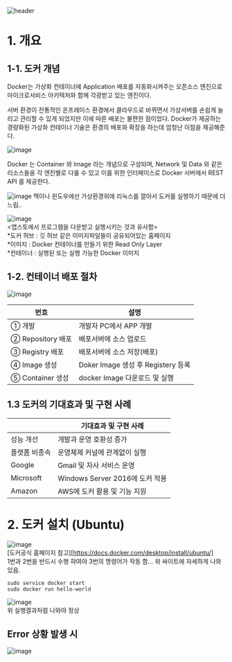 ![header](https://capsule-render.vercel.app/api?text=Docker%20Summary%20Note&fontSize=50&animation=fadeIn&fontColor=eeeeee)

# 1. 개요
## 1-1. 도커 개념
Docker는 가상화 컨테이너에 Application 배포를 자동화시켜주는 오픈소스 엔진으로 마이크로서비스 아키텍처와 함께 각광받고 있는 엔진이다. 

서버 환경이 전통적인 온프레미스 환경에서 클라우드로 바뀌면서 가상서버를 손쉽게 늘리고 관리할 수 있게 되었지만 이에 따른 배포는 불편한 점이었다. 
Docker가 제공하는 경량화된 가상화 컨테이너 기술은 환경의 배포와 확장을 하는데 엄청난 이점을 제공해준다.

![image](https://user-images.githubusercontent.com/87262811/210510036-0ab2f630-edef-42b6-9949-56b08e97d72e.png)

Docker 는 Container 와 Image 라는 개념으로 구성되며, Network 및 Data 와 같은 리소스들을 각 엔진별로 다룰 수 있고 이를 위한 인터페이스로 Docker 서버에서 REST API 를 제공한다.

![image](https://user-images.githubusercontent.com/87262811/210501063-a34bf59a-b250-42fb-a8aa-5dd9dc71577a.png)
맥이나 윈도우에선 가상환경위에 리눅스를 깔아서 도커를 실행하기 때문에 더 느림..

![image](https://user-images.githubusercontent.com/87262811/210514053-1c42909e-78b1-4575-97bf-426bfc9324fc.png)
<br> <앱스토에서 프로그램을 다운받고 실행시키는 것과 유사함> <br>
*도커 허브 : 깃 허브 같은 이미지파일들이 공유되어있는 홈페이지  <br>
*이미지 : Docker 컨테이너를 만들기 위한 Read Only Layer  <br>
*컨테이너 : 실행된 또는 실행 가능한 Docker 이미지  <br>


## 1-2. 컨테이너 배포 절차

![image](https://user-images.githubusercontent.com/87262811/210515604-5345bc17-7811-4ea1-927d-be2cee71b9dd.png)

| 번호 | 설명 |
| ------ | ------ |
| ① 개발 | 개발자 PC에서 APP 개발 |
| ② Repository 배포 | 배포서버에 소스 업로드 |
| ③ Registry 배포 | 배포서버에 소스 저장(배포) |
| ④ Image 생성 | Doker Image 생성 후 Registery 등록 |
| ⑤ Container 생성 | docker Image 다운로드 및 실행 |

## 1.3 도커의 기대효과 및 구현 사례

|  | 기대효과 및 구현 사례 |
| ------ | ------ |
| 성능 개선 | 개발과 운영 호환성 증가 |
| 플랫폼 비종속 | 운영체제 커널에 관계없이 실행 |
| Google | Gmail 및 자사 서비스 운영 |
| Microsoft | Windows Server 2016에 도커 적용 |
| Amazon | AWS에 도커 활용 및 기능 지원 |

# 2. 도커 설치 (Ubuntu)
![image](https://user-images.githubusercontent.com/87262811/210516495-403baae9-f53f-4c99-b384-c9e64ff96cae.png) <br>
[도커공식 홈페이지 참고][https://docs.docker.com/desktop/install/ubuntu/] <br>
1번과 2번을 반드시 수행 햐여야 3번의 명령어가 작동 함... 위 싸이트에 자세하게 나와 있음.

```
sudo service docker start
sudo docker run hello-world
```

![image](https://user-images.githubusercontent.com/87262811/210517242-5fd3a928-4206-4acd-aafc-1b7e4982e889.png) <br> 
위 실행결과처럼 나와야 정상

## Error 상황 발생 시
![image](https://user-images.githubusercontent.com/87262811/210517367-7accac9a-5a8a-4529-ab9a-c90109cda589.png)

